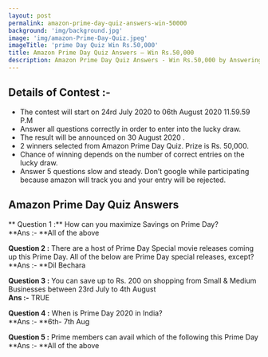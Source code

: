 ```yaml
---
layout: post
permalink: amazon-prime-day-quiz-answers-win-50000
background: 'img/background.jpg'
image: 'img/amazon-Prime-Day-Quiz.jpeg'
imageTitle: 'prime Day Quiz Win Rs.50,000'
title: Amazon Prime Day Quiz Answers – Win Rs.50,000
description: Amazon Prime Day Quiz Answers - Win Rs.50,000 by Answering Simple Question. Get amazon Prime Day Quiz answers - GeraSoft.com
---
```



## Details of Contest :-  

* The contest will start on 24rd July 2020 to 06th August 2020 11.59.59 P.M
* Answer all questions correctly in order to enter into the lucky draw.
* The result will be announced on 30 August 2020 .
* 2 winners selected from Amazon Prime Day Quiz. Prize is Rs. 50,000.
* Chance of winning depends on the number of correct entries on the lucky draw.
* Answer 5 questions slow and steady. Don’t google while participating because amazon will track you and your entry will be rejected.  

## Amazon Prime Day Quiz Answers

** Question 1 :** How can you maximize Savings on Prime Day?  
**Ans :- **All of the above  

**Question 2 :** There are a host of Prime Day Special movie releases coming up this Prime Day. All of the below are Prime Day special releases, except?  
**Ans :- **Dil Bechara
 
**Question 3 :** You can save up to Rs. 200 on shopping from Small & Medium Businesses between 23rd July to 4th August  
**Ans :-** TRUE

**Question 4 :** When is Prime Day 2020 in India?  
**Ans :- **6th- 7th Aug

**Question 5 :** Prime members can avail which of the following this Prime Day  
**Ans :- **All of the above